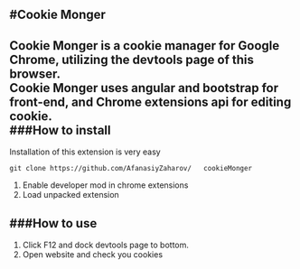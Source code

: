 #Cookie Monger
---
Cookie Monger is a cookie manager for Google Chrome, utilizing the devtools page of this browser.  
Cookie Monger uses angular and bootstrap for front-end, and Chrome extensions api for editing cookie.  
###How to install
---
Installation of this extension is very easy

 `
      git clone https://github.com/AfanasiyZaharov/   cookieMonger
 `


1. Enable developer mod in chrome extensions
2. Load unpacked extension
 


###How to use
---
1. Click F12 and dock devtools page to bottom.
2. Open website and check you cookies


